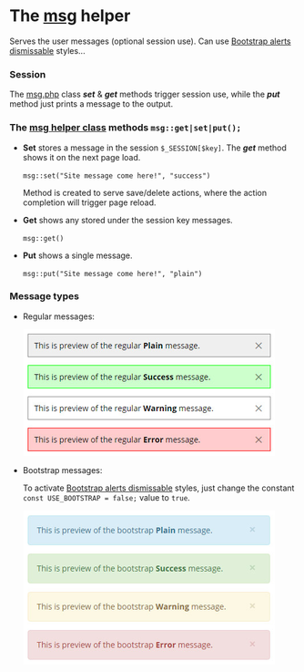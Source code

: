 # The [msg](msg.php) helper #

Serves the user messages (optional session use). Can use [Bootstrap alerts dismissable](http://getbootstrap.com/components/#alerts-dismissible) styles...

### Session ###
The [msg.php](msg.php) class ***set*** & ***get*** methods trigger session use, while the ***put*** method just prints a message to the output.

### The [msg helper class](msg.php) methods ``msg::get|set|put(); `` ###
* **Set** stores a message in the session `$_SESSION[$key]`. The ***get*** method shows it on the next page load.
	
	`msg::set("Site message come here!", "success")` 
	
	Method is created to serve save/delete actions, where the action completion will trigger page reload.
    
* **Get** shows any stored under the session key messages.
	
	`msg::get()`

* **Put** shows a single message.

	`msg::put("Site message come here!", "plain")`

### Message types ###
* Regular messages:

	![Regular messages](../repo-files/msg-types-regular.jpg "Regular messages examples")
 
* Bootstrap messages:

	To activate [Bootstrap alerts dismissable](http://getbootstrap.com/components/#alerts-dismissible) styles, just change the constant `const USE_BOOTSTRAP = false;` value to `true`.

	![Bootstrap messages](../repo-files/msg-types-bootstrap.jpg "Bootstrap messages examples")
